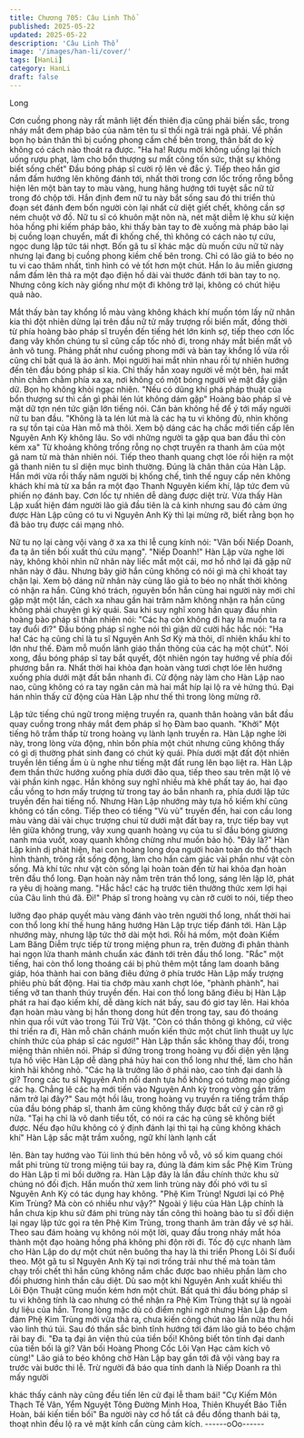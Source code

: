 ```yaml
---
title: Chương 705: Câu Linh Thổ
published: 2025-05-22
updated: 2025-05-22
description: 'Câu Linh Thổ'
image: '/images/han-li/cover/'
tags: [HanLi]
category: HanLi
draft: false
---
```


Long

Cơn cuồng phong này rất mãnh liệt đến thiên địa cũng phải biến
sắc, trong nháy mắt đem pháp bảo của năm tên tu sĩ thổi ngã trái
ngã phải. Về phần bọn họ bản thân thì bị cuồng phong cấm chế
bên trong, thân bất do kỷ không có cách nào thoát ra được.
"Ha ha! Rượu mời không uống lại thích uống rượu phạt, làm cho
bổn thượng sư mất công tốn sức, thật sự không biết sống chết"
Đầu bóng pháp sĩ cười rộ lên vẻ đắc ý.
Tiếp theo hắn giơ nắm đấm hướng lên không đánh tới, nhất thời
trong cơn lốc trống rỗng bỗng hiện lên một bàn tay to màu vàng,
hung hăng hướng tới tuyệt sắc nữ tử trong đó chộp tới.
Hắn định đem nữ tu này bắt sống sau đó thi triển thủ đoạn sét
đánh đem bốn người còn lại nhất cử diệt giết chết, không cần sợ
ném chuột vở đồ.
Nữ tu sĩ có khuôn mặt nõn nà, nét mặt diễm lệ khu sử kiện hỏa
hồng phi kiếm pháp bảo, khi thấy bàn tay to đè xuống mà pháp
bảo lại bị cuồng loạn chuyển, mất đi khống chế, thì không có cách
nào tự cứu, ngọc dung lập tức tái nhợt.
Bốn gã tu sĩ khác mặc dù muốn cứu nữ tử này nhưng lại đang bị
cuồng phong kiềm chế bên trong. Chỉ có lão giả to béo nọ tu vi
cao thâm nhất, tình hình có vẻ tốt hơn một chút. Hắn lo âu miễn
giương nắm đấm lên thả ra một đạo điện hồ dài vài thước đánh
tới bàn tay to nọ.
Nhưng công kích này giống như một đi không trở lại, không có
chút hiệu quả nào.

Mắt thấy bàn tay khổng lồ màu vàng không khách khí muốn tóm
lấy nữ nhân kia thì đột nhiên dừng lại trên đầu nữ tử mấy trượng
rồi biến mất, đồng thời từ phía hoàng bào pháp sĩ truyền đến
tiếng hét lớn kinh sợ, tiếp theo cơn lốc đang vây khốn chúng tu sĩ
cũng cấp tốc nhỏ đi, trong nháy mắt biến mất vô ảnh vô tung.
Phảng phất như cuồng phong mới và bàn tay khổng lồ vừa rồi
cũng chỉ bất quá là ảo ảnh.
Mọi người hai mắt nhìn nhau rồi tự nhiên hướng đến tên đầu
bóng pháp sĩ kia. Chỉ thấy hắn xoay người về một bên, hai mắt
nhìn chằm chằm phía xa xa, nơi không có một bóng người vẻ mặt
đầy giận dữ.
Bọn họ không khỏi ngạc nhiên.
"Nếu có dũng khí phá pháp thuật của bổn thượng sư thì cần gì
phải lén lút không dám gặp" Hoàng bào pháp sĩ vẻ mặt dữ tợn
nén tức giận lớn tiếng nói. Căn bản không hề để ý tới mấy người
nữ tu ban đầu.
"Không là ta lén lút mà là các hạ tu vi không đủ, nhìn không ra sự
tồn tại của Hàn mỗ mà thôi. Xem bộ dáng các hạ chắc mới tiến
cấp lên Nguyên Anh Kỳ không lâu. So với những người ta gặp
qua ban đầu thì còn kém xa" Từ khoảng không trống rỗng nọ chợt
truyền ra thanh âm của một gã nam tử mà thản nhiên nói.
Tiếp theo thanh quang chợt lóe rồi hiện ra một gã thanh niên tu sĩ
diện mục bình thường. Đúng là chân thân của Hàn Lập.
Hắn mới vừa rồi thấy năm người bị khống chế, tình thế nguy cấp
nên không khách khí mà từ xa bắn ra một đạo Thanh Nguyên
kiếm khí, lập tức đem vũ phiến nọ đánh bay.
Cơn lốc tự nhiên dễ dàng được diệt trừ.
Vừa thấy Hàn Lập xuất hiện đám người lão giả đầu tiên là cả kinh
nhưng sau đó cảm ứng được Hàn Lập cũng có tu vi Nguyên Anh
Kỳ thì lại mừng rỡ, biết rằng bọn họ đã bảo trụ được cái mạng
nhỏ.

Nữ tu nọ lại càng vội vàng ở xa xa thi lễ cung kính nói: "Vãn bối
Niếp Doanh, đa tạ ân tiền bối xuất thủ cứu mạng".
"Niếp Doanh!"
Hàn Lập vừa nghe lời này, không khỏi nhìn nữ nhân này liếc mắt
một cái, mơ hồ nhớ lại đã gặp nữ nhân này ở đâu.
Nhưng bây giờ hắn cũng không có nói gì mà chỉ khoát tay chặn
lại.
Xem bộ dáng nữ nhân này cùng lão giả to béo nọ nhất thời không
có nhận ra hắn.
Cũng khó trách, nguyên bổn hắn cùng hai người này mới chỉ gặp
mặt một lần, cách xa nhau gần hai trăm năm không nhận ra hắn
cũng không phải chuyện gì kỳ quái.
Sau khi suy nghĩ xong hắn quay đầu nhìn hoàng bào pháp sĩ thản
nhiên nói:
"Các hạ còn không đi hay là muốn ta ra tay đuổi đi?"
Đầu bóng pháp sĩ nghe nói thì giận dữ cười hắc hắc nói:
"Ha ha! Các hạ cũng chỉ là tu sĩ Nguyên Anh Sơ Kỳ mà thôi, dĩ
nhiên khẩu khí to lớn như thế. Đàm mỗ muốn lãnh giáo thần
thông của các hạ một chút".
Nói xong, đầu bóng pháp sĩ tay bắt quyết, đột nhiên ngón tay
hướng về phía đối phương bắn ra. Nhất thời hai khỏa đạn hoàn
vàng tươi chợt lóe lên hướng xuống phía dưới mặt đất bắn nhanh
đi.
Cử động này làm cho Hàn Lập nao nao, cũng không có ra tay
ngăn cản mà hai mắt híp lại lộ ra vẻ hứng thú.
Đại hán nhìn thấy cử động của Hàn Lập như thế thì trong lòng
mừng rỡ.

Lập tức tiếng chú ngữ trong miệng truyền ra, quanh thân hoàng
vân bắt đầu quay cuồng trong nháy mắt đem pháp sĩ họ Đàm bao
quanh.
"Khởi" Một tiếng hô trầm thấp từ trong hoàng vụ lành lạnh truyền
ra.
Hàn Lập nghe lời này, trong lòng vừa động, nhìn bốn phía một
chút nhưng cũng không thấy có gì dị thường phát sinh đang có
chút kỳ quái.
Phía dưới mặt đất đột nhiên truyền lên tiếng ầm ù ù nghe như
tiếng mặt đất rung lên bạo liệt ra.
Hàn Lập đem thần thức hướng xuống phía dưới đảo qua, tiếp
theo sau trên mặt lộ vẻ vài phần kinh ngạc.
Hắn không suy nghĩ nhiều mà khẽ phất tay áo, hai đạo cầu vồng
to hơn mấy trượng từ trong tay áo bắn nhanh ra, phía dưới lập
tức truyền đến hai tiếng nổ.
Nhưng Hàn Lập nhướng mày tựa hồ kiếm khí cũng không có tấn
công.
Tiếp theo có tiếng "Vù vù" truyền đến, hai con cầu long màu vàng
dài vài chục trượng chui từ dưới mặt đất bay ra, trực tiếp bay vụt
lên giữa không trung, vây xung quanh hoàng vụ của tu sĩ đầu
bóng giương nanh múa vuốt, xoay quanh không chừng như muốn
bảo hộ.
"Đây là?" Hàn Lập kinh dị phát hiện, hai con hoàng long dọa
người hoàn toàn do thổ thạch hình thành, trông rất sống động,
làm cho hắn cảm giác vài phần như vật còn sống. Mà khí tức như
vật còn sống lại hoàn toàn đến từ hai khỏa đạn hoàn trên đầu thổ
long. Đạn hoàn này nằm trên trán thổ long, sáng lên lập lờ, phát
ra yêu dị hoàng mang.
"Hắc hắc! các hạ trước tiên thưởng thức xem lợi hại của Câu linh
thú đã. Đi!" Pháp sĩ trong hoàng vụ càn rỡ cười to nói, tiếp theo

lưỡng đạo pháp quyết màu vàng đánh vào trên người thổ long,
nhất thời hai con thổ long khí thế hung hăng hướng Hàn Lập trực
tiếp đánh tới.
Hàn Lập nhướng mày, nhưng lập tức thở dài một hơi.
Rồi há mồm, một đoàn Kiềm Lam Băng Diễm trực tiếp từ trong
miệng phun ra, trên đường đi phân thành hai ngọn lửa thanh
mảnh chuẩn xác đánh tới trên đầu thổ long.
"Rắc" một tiếng, hai còn thổ long thoáng cái bị phủ thêm một tầng
lam doanh băng giáp, hóa thành hai con băng điêu đứng ở phía
trước Hàn Lập mấy trượng phiêu phù bất động.
Hai tia chớp màu xanh chợt lóe, "phành phành", hai tiếng vỡ tan
thanh thúy truyền đến. Hai con thổ long băng điêu bị Hàn Lập
phát ra hai đạo kiếm khí, dễ dàng kích nát bấy, sau đó giơ tay lên.
Hai khỏa đạn hoàn màu vàng bị hắn thong dong hút đến trong tay,
sau đó thoáng nhìn qua rồi vứt vào trong Túi Trữ Vật.
"Còn có thần thông gì không, cứ việc thi triển ra đi, Hàn mỗ chân
chánh muốn kiến thức một chút linh thuật uy lực chính thức của
pháp sĩ các ngươi!" Hàn Lập thần sắc không thay đổi, trong miệng
thản nhiên nói.
Pháp sĩ đứng trong trong hoàng vụ đối diện yên lặng tựa hồ việc
Hàn Lập dễ dàng phá hủy hai con thổ long như thế, làm cho hắn
kinh hãi không nhỏ.
"Các hạ là trưởng lão ở phái nào, cao tính đại danh là gì? Trong
các tu sĩ Nguyên Anh nổi danh tựa hồ không có tướng mạo giống
các hạ. Chẳng lẽ các hạ mới tiến vào Nguyên Anh kỳ trong vòng
gần trăm năm trở lại đây?" Sau một hồi lâu, trong hoàng vụ truyền
ra tiếng trầm thấp của đầu bóng pháp sĩ, thanh âm cũng không
thấy được bất cứ ý càn rỡ gì nữa.
"Tại hạ chỉ là vô danh tiểu tốt, có nói ra các hạ cũng sẽ không biết
được. Nếu đạo hữu không có ý định đánh lại thì tại hạ cũng không
khách khí" Hàn Lập sắc mặt trầm xuống, ngữ khí lành lạnh cất

lên.
Bàn tay hướng vào Túi linh thú bên hông vỗ vỗ, vô số kim quang
chói mắt phi trùng từ trong miệng túi bay ra, đúng là đám kim sắc
Phệ Kim Trùng do Hàn Lập tỉ mỉ bồi dưỡng ra. Hàn Lập đây là lần
đầu chính thức khu sử chúng nó đối địch.
Hắn muốn thử xem linh trùng này đối phó với tu sĩ Nguyên Anh
Kỳ có tác dụng hay không.
"Phệ Kim Trùng! Ngươi lại có Phệ Kim Trùng? Mà còn có nhiều
như vậy?" Ngoài ý liệu của Hàn Lập chính là hắn chưa kịp khu sử
đám phi trùng này tấn công thì hoàng bào tu sĩ đối diện lại ngay
lập tức gọi ra tên Phệ Kim Trùng, trong thanh âm tràn đầy vẻ sợ
hãi.
Theo sau đám hoàng vụ không nói một lời, quay đầu trong nháy
mắt hóa thành một đạo hoàng hồng phá không phi độn rời đi. Tốc
độ cực nhanh làm cho Hàn Lập do dự một chút nên buông tha
hay là thi triển Phong Lôi Sí đuổi theo.
Một gã tu sĩ Nguyên Anh Kỳ tại nơi trống trải như thế mà toàn tâm
chạy trối chết thì hắn cũng không nắm chắc được bao nhiêu phần
làm cho đối phương hình thần câu diệt. Dù sao một khi Nguyên
Anh xuất khiếu thì Lôi Độn Thuật cũng muốn kém hơn một chút.
Bất quá thì đầu bóng pháp sĩ tu vi không tính là cao nhưng có thể
nhận ra Phệ Kim Trùng thật sự là ngoài dự liệu của hắn.
Trong lòng mặc dù có điểm nghi ngờ nhưng Hàn Lập đem đám
Phệ Kim Trùng mới vừa thả ra, chưa kiến công chút nào lần nữa
thu hồi vào linh thú túi. Sau đó thần sắc bình tĩnh hướng tới đám
lão giả to béo chậm rãi bay đi.
"Đa tạ đại ân viện thủ của tiền bối! Không biết tôn tính đại danh
của tiền bối là gì? Vãn bối Hoàng Phong Cốc Lôi Vạn Hạc cảm
kích vô cùng!" Lão giả to béo không chờ Hàn Lập bay gần tới đã
vội vàng bay ra trước vài bước thi lễ.
Trừ người đã báo qua tính danh là Niếp Doanh ra thì mấy người

khác thấy cảnh này cũng đều tiến lên cử đại lễ tham bái!
"Cự Kiếm Môn Thạch Tề Vân, Yểm Nguyệt Tông Đường Minh
Hoa, Thiên Khuyết Bảo Tiễn Hoàn, bái kiến tiền bối" Ba người
này cơ hồ tất cả đều đồng thanh bái tạ, thoạt nhìn đều lộ ra vẻ
mặt kính cẩn cùng cảm kích.
------oOo------
